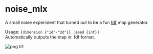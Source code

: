 # noise_mlx
A small noise experiment that turned out to be a fun [fdf](https://github.com/dcdnce/fdf_42project) map generator.  

Usage: `[dimension {"1d"-"2d"}] [seed {int}]`   
Automatically outputs the map in .fdf format.

![png 01](https://zupimages.net/up/22/36/80gd.png)
